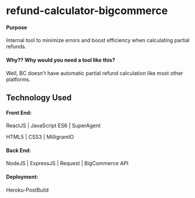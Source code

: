 # refund-calculator-bigcommerce

#### Purpose

Internal tool to minimize errors and boost efficiency when calculating partial refunds.

#### Why?? Why would you need a tool like this?

Well, BC doesn't have automatic partial refund calculation like most other platforms.

## Technology Used

#### Front End:

ReactJS | JavaScript ES6 | SuperAgent

HTML5 | CSS3 | MilligramIO

#### Back End:

NodeJS | ExpressJS | Request | BigCommerce API

#### Deployment:

Heroku-PostBuild
